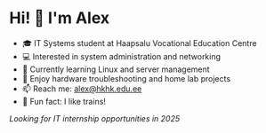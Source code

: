 # Hi! 👋 I'm Alex

- 🎓 IT Systems student at Haapsalu Vocational Education Centre
- 💻 Interested in system administration and networking
- 🐧 Currently learning Linux and server management
- 🔧 Enjoy hardware troubleshooting and home lab projects
- 📫 Reach me: alex@hkhk.edu.ee
- 🚂 Fun fact: I like trains!

*Looking for IT internship opportunities in 2025*

<!---
Supipoisid84/Supipoisid84 is a ✨ special ✨ repository because its `README.md` (this file) appears on your GitHub profile.
You can click the Preview link to take a look at your changes.
--->
